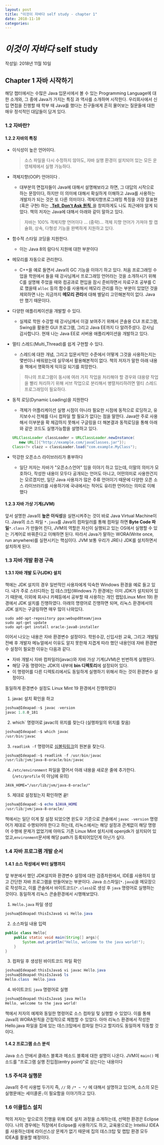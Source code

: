 ```yaml
---
layout: post
title: "이것이 자바다 self study - chapter 1"
date: 2018-11-10
categories:
---
```

# _이것이 자바다_ self study

작성일: 2018년 11월 10일

## Chapter 1 자바 시작하기

해당 챕터에서는 수많은 Java 입문서에서 볼 수 있는 Programming Language에 대한 소개와, 그 중에 Java가 가지는 특징 과 역사를 소개하며 시작한다. 우리회사에서 신입 면접을 진행할 때 학부 때 Java를 했다는 친구들에게 흔히 물어보는 질문들에 대한 매우 정석적인 대답들이 담겨 있다.

### 1.2 자바란?

#### 1.2.2 자바의 특징

- 이식성이 높은 언어이다.

  > 소스 파일을 다시 수정하지 않아도, 자바 실행 환경이 설치되어 있는 모든 운영체제에서 실행 가능하다.

- 객체지향(OOP) 언어이다 .

  - 대부분의 면접자들이 Java에 대해서 설명해보라고 하면, 그 대답의 시작으로 하는 문장이다, 하지만 이 의미에 대해서 확실하게 이해하고 Java를 사용하는 개발자가 되는 것은 또 다른 의미이다. 객체지향프로그래밍 특징을 가장 잘표현(혹은 구현) 하는 _**[Tell, Don't Ask 원칙](https://pragprog.com/articles/tell-dont-ask#SHARP)**_을 창피하게도 나도 최근에야 알게 되었다. 책의 저자는 Java에 대해서 아래와 같이 말하고 있다.

  > 자바는 100% 객체지향 언어이다 ... (중략)... 객체 지향 언어가 가져야 할 캡슐화, 상속, 다형성 기능을 완벽하게 지원하고 있다.

- 함수적 스타일 코딩을 지원한다.

  - 이는 Java 8의 람다식 지원에 대한 부분이다

- 메모리를 자동으로 관리한다.

  - C++을 예로 들면서 Java의 GC 기능을 이야기 하고 있다. 처음 프로그래밍 수업을 학원에서 들을 때 강사님께서 프로그래밍 언어라는 것을 소개하시기 위해 C를 설명해 주었을 때와 컴공과로 편입을 잠시 준비하면서 자료구조 공부를 C로 했을때 `alloc` 등의 함수를 사용해서 메모리 관리를 하는 부분이 있었던 것을 제외하면 나는 지금까지 **메모리 관리**에 대해 별달리 고민해본적이 없다. Java만 했기 때문이다.

- 다양한 애플리케이션을 개발할 수 있다.

  - 실제로 학원 수강할 때 강사님께서 이걸 보여주기 위해서 콘솔용 CUI 프로그램, Swing을 활용한 GUI 프로그램, 그리고 Java EE까지 다 알려주셨다. 강사님 감사합니다. 현재 나는 Java EE로 서버용 애플리케이션을 개발하고 있다.

- 멀티 스레드(Multi_Thread)를 쉽게 구현할 수 있다.

  - 스레드에 대한 개념, 그리고 입문서적인 수준에서 어떻게 그것을 사용하는지는 몇번이나 배워왔는데 실무에서 활용해본적이 없다. 책의 저자가 말한 아래 내용을 책에서 명확하게 익히길 되기를 희망한다.

  > 하나의 프로그램이 동시에 여러 가지 작업을 처리해야 할 경우와 대용량 작업을 빨리 처리하기 위해 서브 작업으로 분리해서 병렬처리하려면 멀티 스레드 프로그래밍이 필요하다.

- 동적 로딩(Dynamic Loading)을 지원한다

  - 객체가 어플리케이션 실행 시점이 아니라 필요한 시점에 동적으로 로딩하고, 유지보수시 전체를 다시 컴파일 할 필요가 없다는 점을 말한다. Java만 주로 사용해서 이부분을 확 체감하지 못해서 구글링을 더 해본결과 동적로딩을 통해 아래와 같은 코드도 실행가능함을 설명하고 있다.

  ```java
  URLClassLoader classLoader = URLClassLoader.newInstance(
     new URL[]{"http://example.com/javaClasses.jar"});
  Class<?> clazz = classLoader.load("com.example.MyClass");
  ```

- 막강한 오픈소스 라이브러리가 풍부하다

  - 일단 저자는 자바가 "오픈소스언어" 임을 이야기 하고 있는데, 이말의 의미가 모호하다, 작성한 내용이 모두다 공개되는 언어도 아니고, 어떤의미로 사용한건지는 모르겠지만, 일단 Java 사용자가 많은 주류 언어이기 때문에 다양한 오픈 소스 라이브러리를 사용하기에 국내에서는 적어도 유리한 언어라는 의미로 이해했다

#### 1.2.3 자바 가상 기계(JVM)

앞서 설명한 Java의 **높은 이식성**을 실현시켜주는 것이 바로 Java Virtual Machine이다. Java의 소스 파일 `*.java`를 Java의 컴파일러를 통해 컴파일 하면 **Byte Code 파일**`*.class` 가 만들어 진다, JVM의 역할은 자신이 실행되고 있는 OS에서 실행할 수 있는 기계어로 바꿔준다고 이해하면 된다. 따라서 Java가 말하는 WORA(Write once, run anywhere)를 실현시키는 핵심이다. JVM 보통 우리가 JRE나 JDK를 설치하면서 설치하게 된다.

### 1.3 자바 개발 환경 구축

#### 1.3.1 자바 개발 도구(JDK) 설치

책에는 JDK 설치의 경우 일반적인 사용자에게 익숙한 Windows 환경을 예로 들고 있다. 내가 주로 스터디하는 집 데스크탑(Windows 7) 환경에는 이미 JDK가 설치되어 있기 때문에, 이외에 회사나 카페등에서 공부할 때 사용하는 개인 랩탑(Linux Mint 19) 환경에서 JDK 설치를 진행하였다. 아래의 명령어로 진행하면 되며, 리눅스 환경에서의 JDK 설치는 구글링하면 매우 많이 나와있다.

```shell
sudo add-apt-repository ppa:webupd8team/java
sudo apt-get update
sudo apt-get install oracle-java8-installer
```

이어서 나오는 내용은 자바 환경변수 설정이다. 학원수강, 신입사원 교육, 그리고 개발팀 전배 후 개발자 메뉴얼에서 이유도 알지 못한채 지겹게 따라 했던 내용인데 자바 환경변수 설정이 필요한 이유는 다음과 같다.

- 자바 개발시 자바 컴파일러(javac)와 자바 가상 기계(JVM)은 빈번하게 실행된다.
- 해당 구동 명령어는 JDK의 내부에 **bin 디렉토리**에 설정되어 있다.
- 이 명령어를 다른 디렉토리에서도 동일하게 실행하기 위해서 하는 것이 환경변수 설정이다.

동일하게 환경변수 설정도  Linux Mint 19 환경에서 진행하였다

1. javac 설치 확인을 하고

```powershell
joshua@Ideapad:~$ javac -version
javac 1.8.0_181
```

2. which` 명령어로 javac의 위치를 찾는다 (실행파일의 위치를 찾음)

```powershell
joshua@Ideapad:~$ which javac
/usr/bin/javac
```

3. `readlink -f` 명령어로 [심볼릭링크](https://zetawiki.com/wiki/%EC%8B%AC%EB%B3%BC%EB%A6%AD_%EB%A7%81%ED%81%AC)의 원본을 찾는다.

```powershell
joshua@Ideapad:~$ readlink -f /usr/bin/javac
/usr/lib/jvm/java-8-oracle/bin/javac
```

4. `/etc/environment` 파일을 열어서 아래 내용을 새로운 줄에 추가한다. (`/etc/profile` 이 아님에 유의)

```shell
JAVA_HOME="/usr/lib/jvm/java-8-oracle/"
```

5. 제대로 설정됬는지 확인하면 끝!

```powershell
joshua@Ideapad:~$ echo $JAVA_HOME
/usr/lib/jvm/java-8-oracle/
```

책에서는 일단 이게 잘 설정 되었으면 윈도우 기준으로 콘솔에서 `javac -version` 명령어가 제대로 수행되어야 한다고 하는데, 리눅스에서는 해당 설정과 관계없이 해당 명령어 수행에 문제가 없었기에 아마도 기존 Linux Mint 설치시에 openjdk가 설치되어 있었고,`environment`문서에 해당 path가 등록되어있던게 아닌가 싶다.

### 1.4 자바 프로그램 개발 순서

#### 1.4.1 소스 작성에서 부터 실행까지

앞 부분에서 했던 JDK설치와 환경변수 설정에 대한 검증차원에서, IDE를 사용하지 않고 간단한 자바 프로그램을 만들어보는 부분이다. Java 소스파일(`*.java`)을 메모장으로 작성하고, 이를 콘솔에서 바이트코드(`*.class`)로 생성 후 `java` 명령어로 실행하는 것이다. 동일하게 리눅스 콘솔환경에서 시행해보았다.

1. `Hello.java` 파일 생성

```powershell
joshua@Ideapad:thisIsJava$ vi Hello.java
```

2. 소스파일 내용 입력

```java
public class Hello{
	public static void main(String[] args){
		System.out.println("Hello, welcome to the java world!");
	}
}
```

3. 컴파일 후 생성된 바이트코드 파일 확인

```powershell
joshua@Ideapad:thisIsJava$ vi javac Hello.java
joshua@Ideapad:thisIsJava$ ls
Hello.class  Hello.java
```

4. 바이트코드 `java` 명령어로 실행

```powershell
joshua@Ideapad:thisIsJava$ java Hello
Hello, welcome to the java world!
```

책에서 저자의 예제와 동일한 명령어로 소스 컴파일 및 실행할 수 있었다. 이를 통해 Java의 WORA원칙을 간접적으로 체험할 수 있었다. 아마 리눅스 환경에서 작성한 Hello.java 파일을 집에 있는 데스크탑에서 컴파일 한다고 할지라도 동일하게 작동할 것이다.

#### 1.4.2 프로그램 소스 분석

Java 소스 안에서 클래스 블록과 메소드 블록에 대한 설명이 나온다. JVM이 `main()` 메소드를 "프로그램 실행 진입점(entry point)"로 삼는다는 내용이다

### 1.5 주석과 실행문

Java의 주석 사용법 두가지 즉, `//` 와 `/* ~ */` 에 대해서 설명하고 있으며, 소스의 모든 실행문에는 세미콜론`;`이 필요함을 이야기하고 있다.

### 1.6 이클립스 설치

책의 저자는 앞으로의 진행을 위해 IDE 설치 과정을 소개하는데, 선택한 환경은 Eclipse이다. 나의 경우에는 직장에서 Eclipse를 사용하기도 하고, 교육용으로는 IntelliiJ IDEA를 사용하는데에 라이선스상 문제가 없기 때문에 집의 데스크탑 및 랩탑 환경 모두 IDEA를 활용할 예정이다. 